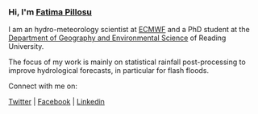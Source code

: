 ### Hi, I'm [Fatima Pillosu](https://fatimapillosu.github.io/)

I am an hydro-meteorology scientist at [ECMWF](https://www.ecmwf.int/) and a PhD student at the [Department of Geography and Environmental Science](https://www.reading.ac.uk/geographyandenvironmentalscience/) of Reading University.

The focus of my work is mainly on statistical rainfall post-processing to improve hydrological forecasts, in particular for flash floods.

Connect with me on:

<a href="https://twitter.com/PillosuFatima?ref_src=twsrc%5Etfw" class="twitter-follow-button" data-show-count="false">Twitter</a> | 
<a href="https://www.facebook.com/profile.php?id=1215565240" class="facebook-follow-button" data-show-count="false">Facebook</a> | 
<a href="https://www.linkedin.com/feed/?trk=nav_responsive_tab_home" class="linkedin-follow-button" data-show-count="false">Linkedin</a> 
